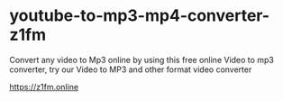 # youtube-to-mp3-mp4-converter-z1fm
Convert any video to Mp3 online by using this free online Video to mp3 converter, try our Video to MP3 and other format video converter

https://z1fm.online
